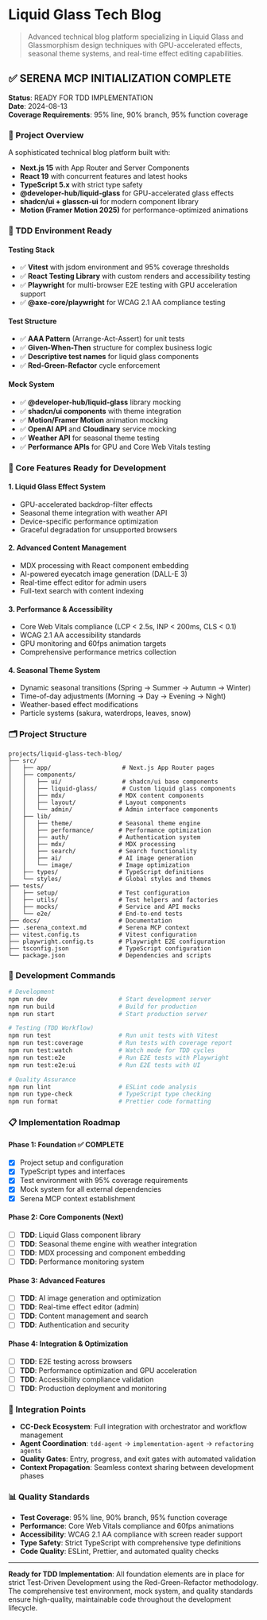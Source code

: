 # Liquid Glass Tech Blog

> Advanced technical blog platform specializing in Liquid Glass and Glassmorphism design techniques with GPU-accelerated effects, seasonal theme systems, and real-time effect editing capabilities.

## ✅ SERENA MCP INITIALIZATION COMPLETE

**Status**: READY FOR TDD IMPLEMENTATION  
**Date**: 2024-08-13  
**Coverage Requirements**: 95% line, 90% branch, 95% function coverage  

### 🎯 Project Overview

A sophisticated technical blog platform built with:

- **Next.js 15** with App Router and Server Components
- **React 19** with concurrent features and latest hooks
- **TypeScript 5.x** with strict type safety
- **@developer-hub/liquid-glass** for GPU-accelerated glass effects
- **shadcn/ui + glasscn-ui** for modern component library
- **Motion (Framer Motion 2025)** for performance-optimized animations

### 🧪 TDD Environment Ready

#### Testing Stack
- ✅ **Vitest** with jsdom environment and 95% coverage thresholds
- ✅ **React Testing Library** with custom renders and accessibility testing
- ✅ **Playwright** for multi-browser E2E testing with GPU acceleration support
- ✅ **@axe-core/playwright** for WCAG 2.1 AA compliance testing

#### Test Structure
- ✅ **AAA Pattern** (Arrange-Act-Assert) for unit tests
- ✅ **Given-When-Then** structure for complex business logic
- ✅ **Descriptive test names** for liquid glass components
- ✅ **Red-Green-Refactor** cycle enforcement

#### Mock System
- ✅ **@developer-hub/liquid-glass** library mocking
- ✅ **shadcn/ui components** with theme integration
- ✅ **Motion/Framer Motion** animation mocking
- ✅ **OpenAI API** and **Cloudinary** service mocking
- ✅ **Weather API** for seasonal theme testing
- ✅ **Performance APIs** for GPU and Core Web Vitals testing

### 🎨 Core Features Ready for Development

#### 1. **Liquid Glass Effect System**
- GPU-accelerated backdrop-filter effects
- Seasonal theme integration with weather API
- Device-specific performance optimization
- Graceful degradation for unsupported browsers

#### 2. **Advanced Content Management**
- MDX processing with React component embedding
- AI-powered eyecatch image generation (DALL-E 3)
- Real-time effect editor for admin users
- Full-text search with content indexing

#### 3. **Performance & Accessibility**
- Core Web Vitals compliance (LCP < 2.5s, INP < 200ms, CLS < 0.1)
- WCAG 2.1 AA accessibility standards
- GPU monitoring and 60fps animation targets
- Comprehensive performance metrics collection

#### 4. **Seasonal Theme System**
- Dynamic seasonal transitions (Spring → Summer → Autumn → Winter)
- Time-of-day adjustments (Morning → Day → Evening → Night)
- Weather-based effect modifications
- Particle systems (sakura, waterdrops, leaves, snow)

### 🗂️ Project Structure

```
projects/liquid-glass-tech-blog/
├── src/
│   ├── app/                    # Next.js App Router pages
│   ├── components/
│   │   ├── ui/                 # shadcn/ui base components
│   │   ├── liquid-glass/       # Custom liquid glass components
│   │   ├── mdx/               # MDX content components
│   │   ├── layout/            # Layout components
│   │   └── admin/             # Admin interface components
│   ├── lib/
│   │   ├── theme/             # Seasonal theme engine
│   │   ├── performance/       # Performance optimization
│   │   ├── auth/              # Authentication system
│   │   ├── mdx/               # MDX processing
│   │   ├── search/            # Search functionality
│   │   ├── ai/                # AI image generation
│   │   └── image/             # Image optimization
│   ├── types/                 # TypeScript definitions
│   └── styles/                # Global styles and themes
├── tests/
│   ├── setup/                 # Test configuration
│   ├── utils/                 # Test helpers and factories
│   ├── mocks/                 # Service and API mocks
│   └── e2e/                   # End-to-end tests
├── docs/                      # Documentation
├── .serena_context.md         # Serena MCP context
├── vitest.config.ts           # Vitest configuration
├── playwright.config.ts       # Playwright E2E configuration
├── tsconfig.json              # TypeScript configuration
└── package.json               # Dependencies and scripts
```

### 🚀 Development Commands

```bash
# Development
npm run dev                    # Start development server
npm run build                  # Build for production
npm run start                  # Start production server

# Testing (TDD Workflow)
npm run test                   # Run unit tests with Vitest
npm run test:coverage          # Run tests with coverage report
npm run test:watch             # Watch mode for TDD cycles
npm run test:e2e               # Run E2E tests with Playwright
npm run test:e2e:ui            # Run E2E tests with UI

# Quality Assurance
npm run lint                   # ESLint code analysis
npm run type-check             # TypeScript type checking
npm run format                 # Prettier code formatting
```

### 📋 Implementation Roadmap

#### Phase 1: Foundation ✅ COMPLETE
- [x] Project setup and configuration
- [x] TypeScript types and interfaces
- [x] Test environment with 95% coverage requirements
- [x] Mock system for all external dependencies
- [x] Serena MCP context establishment

#### Phase 2: Core Components (Next)
- [ ] **TDD**: Liquid Glass component library
- [ ] **TDD**: Seasonal theme engine with weather integration
- [ ] **TDD**: MDX processing and component embedding
- [ ] **TDD**: Performance monitoring system

#### Phase 3: Advanced Features
- [ ] **TDD**: AI image generation and optimization
- [ ] **TDD**: Real-time effect editor (admin)
- [ ] **TDD**: Content management and search
- [ ] **TDD**: Authentication and security

#### Phase 4: Integration & Optimization
- [ ] **TDD**: E2E testing across browsers
- [ ] **TDD**: Performance optimization and GPU acceleration
- [ ] **TDD**: Accessibility compliance validation
- [ ] **TDD**: Production deployment and monitoring

### 🔗 Integration Points

- **CC-Deck Ecosystem**: Full integration with orchestrator and workflow management
- **Agent Coordination**: `tdd-agent` → `implementation-agent` → `refactoring agents`
- **Quality Gates**: Entry, progress, and exit gates with automated validation
- **Context Propagation**: Seamless context sharing between development phases

### 📊 Quality Standards

- **Test Coverage**: 95% line, 90% branch, 95% function coverage
- **Performance**: Core Web Vitals compliance and 60fps animations
- **Accessibility**: WCAG 2.1 AA compliance with screen reader support
- **Type Safety**: Strict TypeScript with comprehensive type definitions
- **Code Quality**: ESLint, Prettier, and automated quality checks

---

**Ready for TDD Implementation**: All foundation elements are in place for strict Test-Driven Development using the Red-Green-Refactor methodology. The comprehensive test environment, mock system, and quality standards ensure high-quality, maintainable code throughout the development lifecycle.